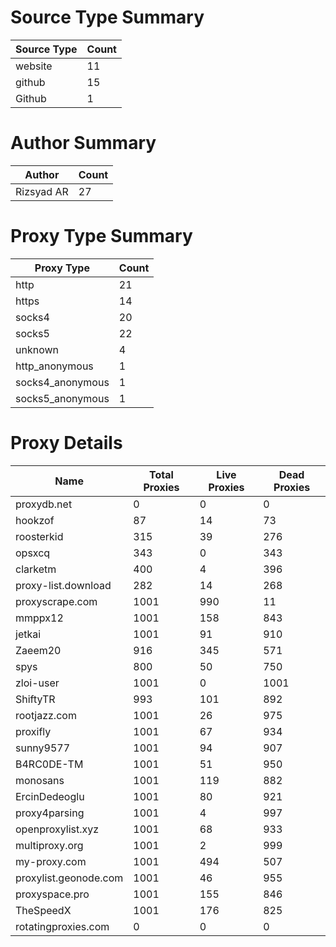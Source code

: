 # Source Type Summary

| Source Type | Count |
|-------------|-------|
| website | 11 |
| github | 15 |
| Github | 1 |


# Author Summary

| Author | Count |
|--------|-------|
| Rizsyad AR | 27 |


# Proxy Type Summary

| Proxy Type | Count |
|------------|-------|
| http | 21 |
| https | 14 |
| socks4 | 20 |
| socks5 | 22 |
| unknown | 4 |
| http_anonymous | 1 |
| socks4_anonymous | 1 |
| socks5_anonymous | 1 |


# Proxy Details

| Name | Total Proxies | Live Proxies | Dead Proxies |
|------|---------------|--------------|---------------|
| proxydb.net | 0 | 0 | 0 |
| hookzof | 87 | 14 | 73 |
| roosterkid | 315 | 39 | 276 |
| opsxcq | 343 | 0 | 343 |
| clarketm | 400 | 4 | 396 |
| proxy-list.download | 282 | 14 | 268 |
| proxyscrape.com | 1001 | 990 | 11 |
| mmppx12 | 1001 | 158 | 843 |
| jetkai | 1001 | 91 | 910 |
| Zaeem20 | 916 | 345 | 571 |
| spys | 800 | 50 | 750 |
| zloi-user | 1001 | 0 | 1001 |
| ShiftyTR | 993 | 101 | 892 |
| rootjazz.com | 1001 | 26 | 975 |
| proxifly | 1001 | 67 | 934 |
| sunny9577 | 1001 | 94 | 907 |
| B4RC0DE-TM | 1001 | 51 | 950 |
| monosans | 1001 | 119 | 882 |
| ErcinDedeoglu | 1001 | 80 | 921 |
| proxy4parsing | 1001 | 4 | 997 |
| openproxylist.xyz | 1001 | 68 | 933 |
| multiproxy.org | 1001 | 2 | 999 |
| my-proxy.com | 1001 | 494 | 507 |
| proxylist.geonode.com | 1001 | 46 | 955 |
| proxyspace.pro | 1001 | 155 | 846 |
| TheSpeedX | 1001 | 176 | 825 |
| rotatingproxies.com | 0 | 0 | 0 |
